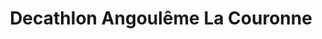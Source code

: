 ---
title: "Decathlon Angoulême La Couronne"
url: /la-couronne/decathlon-angouleme-la-couronne/
shop: sports
---